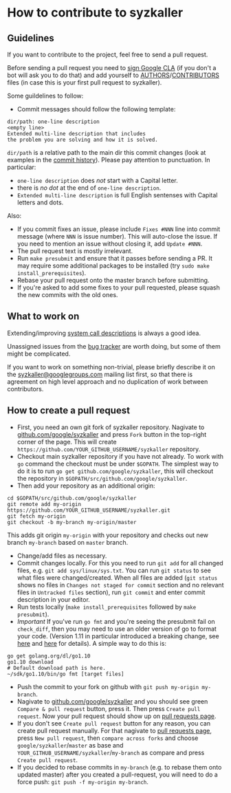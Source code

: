 # How to contribute to syzkaller

## Guidelines

If you want to contribute to the project, feel free to send a pull request.

Before sending a pull request you need to [sign Google CLA](https://cla.developers.google.com/) (if you don't a bot will ask you to do that)
and add yourself to [AUTHORS](/AUTHORS)/[CONTRIBUTORS](/CONTRIBUTORS) files (in case this is your first pull request to syzkaller).

Some guildelines to follow:

- Commit messages should follow the following template:
```
dir/path: one-line description
<empty line>
Extended multi-line description that includes
the problem you are solving and how it is solved.
```
`dir/path` is a relative path to the main dir this commit changes
(look at examples in the [commit history](https://github.com/google/syzkaller/commits/master)). Please pay attention to punctuation. In particular:
- `one-line description` does *not* start with a Capital letter.
- there is *no dot* at the end of `one-line description`.
- `Extended multi-line description` is full English sentenses with Capital letters and dots.

Also:
- If you commit fixes an issue, please include `Fixes #NNN` line into commit message (where `NNN` is issue number). This will auto-close the issue. If you need to mention an issue without closing it, add `Update #NNN`.
- The pull request text is mostly irrelevant.
- Run `make presubmit` and ensure that it passes before sending a PR. It may require some additional packages to be installed (try `sudo make install_prerequisites`).
- Rebase your pull request onto the master branch before submitting.
- If you're asked to add some fixes to your pull requested, please squash the new commits with the old ones.

## What to work on

Extending/improving [system call descriptions](syscall_descriptions.md) is always a good idea.

Unassigned issues from the [bug tracker](https://github.com/google/syzkaller/issues) are worth doing, but some of them might be complicated.

If you want to work on something non-trivial, please briefly describe it on the [syzkaller@googlegroups.com](https://groups.google.com/forum/#!forum/syzkaller) mailing list first,
so that there is agreement on high level approach and no duplication of work between contributors.

## How to create a pull request

- First, you need an own git fork of syzkaller repository. Nagivate to [github.com/google/syzkaller](https://github.com/google/syzkaller) and press `Fork` button in the top-right corner of the page. This will create `https://github.com/YOUR_GITHUB_USERNAME/syzkaller` repository.
- Checkout main syzkaller repository if you have not already. To work with `go` command the checkout must be under `$GOPATH`. The simplest way to do it is to run `go get github.com/google/syzkaller`, this will checkout the repository in `$GOPATH/src/github.com/google/syzkaller`.
- Then add your repository as an additional origin:

```shell
cd $GOPATH/src/github.com/google/syzkaller
git remote add my-origin https://github.com/YOUR_GITHUB_USERNAME/syzkaller.git
git fetch my-origin
git checkout -b my-branch my-origin/master
```

This adds git origin `my-origin` with your repository and checks out new branch `my-branch` based on `master` branch.

- Change/add files as necessary.
- Commit changes locally. For this you need to run `git add` for all changed files, e.g. `git add sys/linux/sys.txt`. You can run `git status` to see what files were changed/created. When all files are added (`git status` shows no files in `Changes not staged for commit` section and no relevant files in `Untracked files` section), run `git commit` and enter commit description in your editor.
- Run tests locally (`make install_prerequisites` followed by `make presubmit`).
- *Important* If you've run `go fmt` and you're seeing the presubmit fail on
  `check_diff`, then you may need to use an older version of go to format your
  code. (Version 1.11 in particular introduced a breaking change, see
  [here](https://github.com/golang/go/issues/25161) and
  [here](https://github.com/golang/go/issues/26228) for details). A
  simple way to do this is:

```
go get golang.org/dl/go1.10
go1.10 download
# Default download path is here.
~/sdk/go1.10/bin/go fmt [target files]
```

- Push the commit to your fork on github with `git push my-origin my-branch`.
- Nagivate to [github.com/google/syzkaller](https://github.com/google/syzkaller) and you should see green `Compare & pull request` button, press it. Then press `Create pull request`. Now your pull request should show up on [pull requests page](https://github.com/google/syzkaller/pulls).
- If you don't see `Create pull request` button for any reason, you can create pull request manually. For that nagivate to [pull requests page](https://github.com/google/syzkaller/pulls), press `New pull request`, then `compare across forks` and choose `google/syzkaller`/`master` as base and `YOUR_GITHUB_USERNAME/syzkaller`/`my-branch` as compare and press `Create pull request`.
- If you decided to rebase commits in `my-branch` (e.g. to rebase them onto updated master) after you created a pull-request, you will need to do a force push: `git push -f my-origin my-branch`.
